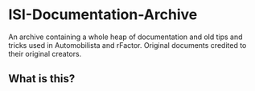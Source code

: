 # ISI-Documentation-Archive
An archive containing a whole heap of documentation and old tips and tricks used in Automobilista and rFactor. Original documents credited to their original creators.
## What is this?
